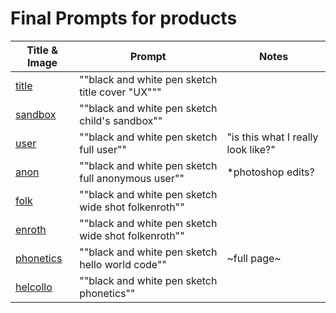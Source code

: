 # Final Prompts for products

| Title & Image | Prompt | Notes |
| ------------- | ------ | ----- |
| [title](./title.png)| ""black and white pen sketch title cover "UX"""| |
| [sandbox](./u1-Sandbox.png)| ""black and white pen sketch child's sandbox"" | |
| [user](./w001-01.png) | ""black and white pen sketch full user"" | "is this what I really look like?" |
| [anon](./w001-02.png) | ""black and white pen sketch full anonymous user"" | *photoshop edits?|
| [folk](./w002-01.png) | ""black and white pen sketch wide shot folkenroth""| |
| [enroth](./w002-02.png) | ""black and white pen sketch wide shot folkenroth""| |
| [phonetics](./w003-01.png) | ""black and white pen sketch hello world code""| ~full page~|
| [helcollo](./w004-01.png) | ""black and white pen sketch phonetics""| |

